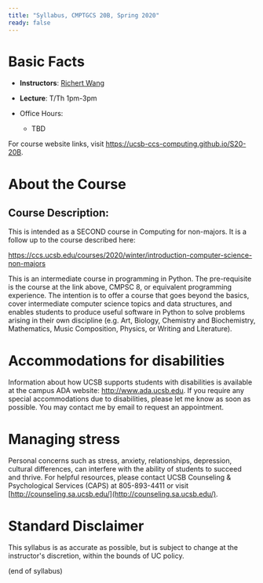 ```yaml
---
title: "Syllabus, CMPTGCS 20B, Spring 2020"
ready: false
---
```


# Basic Facts

* **Instructors**:
   [Richert Wang](http://www.cs.ucsb.edu/~richert)
* **Lecture**: T/Th 1pm-3pm
                                         
* Office Hours:
   * TBD

For course website links, visit <https://ucsb-ccs-computing.github.io/S20-20B>.

# About the Course

## Course Description:

This is intended as a SECOND course in Computing for non-majors. It is a follow up to the course described here:

https://ccs.ucsb.edu/courses/2020/winter/introduction-computer-science-non-majors

This is an intermediate course in programming in Python. The pre-requisite is the course at the link above, CMPSC 8, or equivalent programming experience. The intention is to offer a course that goes beyond the basics, cover intermediate computer science topics and data structures, and enables students to produce useful software in Python to solve problems arising in their own discipline (e.g. Art, Biology, Chemistry and Biochemistry, Mathematics, Music Composition, Physics, or Writing and Literature).

# Accommodations for disabilities

Information about how UCSB supports students with disabilities is
available at the campus ADA website: <http://www.ada.ucsb.edu>. If you require any special accommodations due to disabilities, please let me know as soon as possible. You may contact me by email to request an appointment.

# Managing stress

Personal concerns such as stress, anxiety, relationships, depression, cultural differences, can interfere with the ability of students to succeed and thrive. For helpful resources, please contact UCSB Counseling & Psychological Services (CAPS) at 805-893-4411 or visit [http://counseling.sa.ucsb.edu/](http://counseling.sa.ucsb.edu/).

# Standard Disclaimer

This syllabus is as accurate as possible, but is subject to change at
the instructor's discretion, within the bounds of UC policy.

(end of syllabus)


